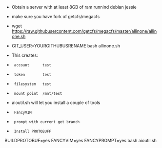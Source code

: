 - Obtain a server with at least 8GB of ram runnind debian jessie
- make sure you have fork of getcfs/megacfs
- wget https://raw.githubusercontent.com/getcfs/megacfs/master/allinone/allinone.sh
- GIT_USER=YOURGITHUBUSRENAME bash allinone.sh

- This creates:
-      account      test
-      token        test
-      filesystem   test
-      mount point  /mnt/test




- aioutil.sh will let you install a couple of tools
-      FancyVIM
-      prompt with current get branch
-      Install PROTOBUFF

BUILDPROTOBUF=yes FANCYVIM=yes FANCYPROMPT=yes bash aioutil.sh
